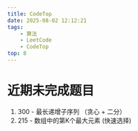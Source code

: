 ```yaml
---
title: CodeTop
date: 2025-08-02 12:12:21
tags:
    - 算法
    - LeetCode
    - CodeTop
top: 8
---
```


# 近期未完成题目

1. 300 - 最长递增子序列 （贪心 + 二分）
2. 215 - 数组中的第K个最大元素 (快速选择)